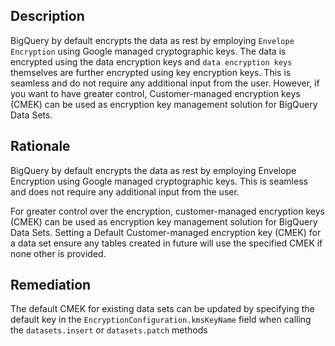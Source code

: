 ## Description

BigQuery by default encrypts the data as rest by employing `Envelope Encryption` using Google managed cryptographic keys. The data is encrypted using the data encryption keys and `data encryption keys` themselves are further encrypted using key encryption keys. This is seamless and do not require any additional input from the user. However, if you want to have greater control, Customer-managed encryption keys (CMEK) can be used as encryption key management solution for BigQuery Data Sets.

## Rationale

BigQuery by default encrypts the data as rest by employing Envelope Encryption using Google managed cryptographic keys. This is seamless and does not require any additional input from the user.

For greater control over the encryption, customer-managed encryption keys (CMEK) can be used as encryption key management solution for BigQuery Data Sets. Setting a Default Customer-managed encryption key (CMEK) for a data set ensure any tables created in future will use the specified CMEK if none other is provided.

## Remediation

The default CMEK for existing data sets can be updated by specifying the default key in the `EncryptionConfiguration.kmsKeyName` field when calling the `datasets.insert` or `datasets.patch` methods

